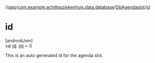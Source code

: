 //[app](../../../index.md)/[com.example.achillesziekenhuis.data.database](../index.md)/[DbAgendaslot](index.md)/[id](id.md)

# id

[androidJvm]\
val [id](id.md): [Int](https://kotlinlang.org/api/latest/jvm/stdlib/kotlin/-int/index.html) = 0

This is an auto generated id for the agenda slot.
